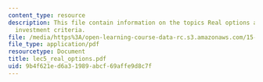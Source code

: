 ```yaml
---
content_type: resource
description: This file contain information on the topics Real options and Alternative
  investment criteria.
file: /media/https%3A/open-learning-course-data-rc.s3.amazonaws.com/15-414-financial-management-summer-2003/9b4f621ed6a31989abcf69affe9d8c7f_lec5_real_options.pdf
file_type: application/pdf
resourcetype: Document
title: lec5_real_options.pdf
uid: 9b4f621e-d6a3-1989-abcf-69affe9d8c7f
---
```

